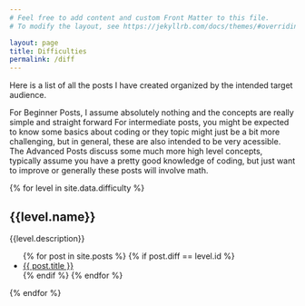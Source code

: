 ```yaml
---
# Feel free to add content and custom Front Matter to this file.
# To modify the layout, see https://jekyllrb.com/docs/themes/#overriding-theme-defaults

layout: page
title: Difficulties
permalink: /diff
---
```


Here is a list of all the posts I have created organized by the intended target audience.

For Beginner Posts, I assume absolutely nothing and the concepts are really simple and straight forward
For intermediate posts, you might be expected to know some basics about coding or they topic might just be a bit more challenging, but in general, these are also intended to be very acessible.
The Advanced Posts discuss some much more high level concepts, typically assume you have a pretty good knowledge of coding, but just want to improve or generally these posts will involve math.


{% for level in site.data.difficulty %}
##  {{level.name}}
  <p>{{level.description}}</p>
  <ul>
{% for post in site.posts %}
{% if post.diff == level.id %}
      <li><a href="{{ post.url }}">{{ post.title }}</a></li>
{% endif %}
{% endfor %}
  </ul>
{% endfor %}

